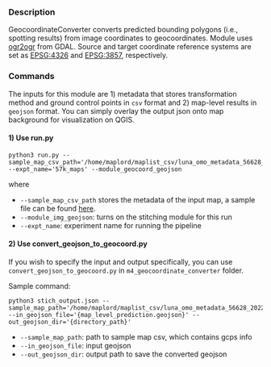 ### Description
GeocoordinateConverter converts predicted bounding polygons (i.e., spotting results) from image coordinates to geocoordinates. Module uses [ogr2ogr](https://gdal.org/programs/ogr2ogr.html) from GDAL. Source and target coordinate reference systems are set as [EPSG:4326](https://epsg.io/4326) and [EPSG:3857](https://epsg.io/3857), respectively.

### Commands
The inputs for this module are 1) metadata that stores transformation method and ground control points in `csv` format and 2) map-level results in `geojson` format. You can simply overlay the output json onto map background for visualization on QGIS.

#### 1) Use run.py 
```
python3 run.py --sample_map_csv_path='/home/maplord/maplist_csv/luna_omo_metadata_56628_20220724.csv'  --expt_name='57k_maps' --module_geocoord_geojson
```

where

* `--sample_map_csv_path` stores the metadata of the input map, a sample file can be found [here](https://drive.google.com/drive/folders/1Nby1JaIzNSwrGtGFn5Af0VL5y3TGLZGQ). 
* `--module_img_geojson`:  turns on the stitching module for this run 
* `--expt_name`: experiment name for running the pipeline


#### 2) Use convert_geojson_to_geocoord.py

If you wish to specify the input and output specifically, you can use `convert_geojson_to_geocoord.py` in `m4_geocoordinate_converter` folder. 

Sample command: 
```
python3 stich_output.json --sample_map_path='/home/maplord/maplist_csv/luna_omo_metadata_56628_20220724.csv' --in_geojson_file='{map_level_prediction.geojson}' --out_geojson_dir='{directory_path}' 
```

* `--sample_map_path`: path to sample map csv, which contains gcps info
* `--in_geojson_file`: input geojson
* `--out_geojson_dir`: output path to save the converted geojson

